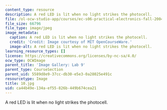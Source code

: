 ```yaml
---
content_type: resource
description: A red LED is lit when no light strikes the photocell.
file: /ol-ocw-studio-app/courses/ec-s06-practical-electronics-fall-2004/ca44b49e134aef55826b449b674cea21_10.jpg
file_size: 66796
file_type: image/jpeg
image_metadata:
  caption: A red LED is lit when no light strikes the photocell.
  credit: 'Credit: Image courtesy of MIT OpenCourseWare.'
  image-alt: A red LED is lit when no light strikes the photocell.
learning_resource_types: []
license: https://creativecommons.org/licenses/by-nc-sa/4.0/
ocw_type: OCWImage
parent_title: 'Image Gallery: Lab 9'
parent_type: CourseSection
parent_uid: 5589d8e9-37cc-db30-e5e3-0a28025e491c
resourcetype: Image
title: 10.jpg
uid: ca44b49e-134a-ef55-826b-449b674cea21
---
```

A red LED is lit when no light strikes the photocell.